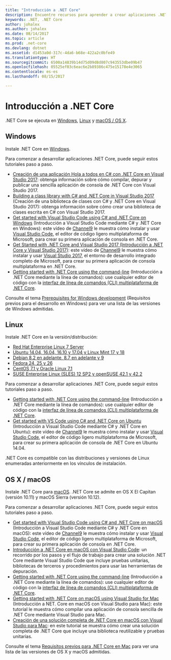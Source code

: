 ```yaml
---
title: "Introducción a .NET Core"
description: Encuentre recursos para aprender a crear aplicaciones .NET Core en Windows, Linux y macOS.
keywords: .NET, .NET Core
author: johalex
ms.author: johalex
ms.date: 08/14/2017
ms.topic: article
ms.prod: .net-core
ms.devlang: dotnet
ms.assetid: d1453a0d-317c-4da6-b68e-422a2c0bfe49
ms.translationtype: HT
ms.sourcegitcommit: 6500a14839b14d75d09d8d807c943553dbe09b47
ms.openlocfilehash: 05525ef03c6eac6e2b89386c475e15178e4e3065
ms.contentlocale: es-es
ms.lasthandoff: 08/15/2017

---
```

# <a name="get-started-with-net-core"></a>Introducción a .NET Core

.NET Core se ejecuta en [Windows](#windows), [Linux](#linux) y [macOS / OS X](#os-x--macos).

## <a name="windows"></a>Windows

Instale .NET Core en [Windows](https://www.microsoft.com/net/core#windows). 

Para comenzar a desarrollar aplicaciones .NET Core, puede seguir estos tutoriales paso a paso.

* [Creación de una aplicación Hola a todos en C# con .NET Core en Visual Studio 2017](./tutorials/with-visual-studio.md): obtenga información sobre cómo compilar, depurar y publicar una sencilla aplicación de consola de .NET Core con Visual Studio 2017.
* [Building a class library with C# and .NET Core in Visual Studio 2017](./tutorials/library-with-visual-studio.md) (Creación de una biblioteca de clases con C# y .NET Core en Visual Studio 2017): obtenga información sobre cómo crear una biblioteca de clases escrita en C# con Visual Studio 2017.
* [Get started with Visual Studio Code using C# and .NET Core on Windows](https://channel9.msdn.com/Blogs/dotnet/Get-started-with-VS-Code-using-CSharp-and-NET-Core) (Introducción a Visual Studio Code mediante C# y .NET Core en Windows): este vídeo de [Channel9](https://channel9.msdn.com) le muestra cómo instalar y usar [Visual Studio Code](https://www.visualstudio.com/products/code-vs), el editor de código ligero multiplataforma de Microsoft, para crear su primera aplicación de consola en .NET Core.
* [Get Started with .NET Core and Visual Studio 2017 (Introducción a .NET Core y Visual Studio 2017)](https://channel9.msdn.com/Blogs/dotnet/Get-Started-NET-Core-Visual-Studio-2017): este vídeo de [Channel9](https://channel9.msdn.com) le muestra cómo instalar y usar [Visual Studio 2017](https://www.visualstudio.com/), el entorno de desarrollo integrado completo de Microsoft, para crear su primera aplicación de consola multiplataforma en .NET Core.
* [Getting started with .NET Core using the command-line](tutorials/using-with-xplat-cli.md) (Introducción a .NET Core mediante la línea de comandos): use cualquier editor de código con la [interfaz de línea de comandos (CLI) multiplataforma de .NET Core](tools/index.md).

Consulte el tema [Prerequisites for Windows development](windows-prerequisites.md) (Requisitos previos para el desarrollo en Windows) para ver una lista de las versiones de Windows admitidas.

## <a name="linux"></a>Linux

Instale .NET Core en la versión/distribución:

* [Red Hat Enterprise Linux 7 Server](https://www.microsoft.com/net/core#linuxredhat)
* [Ubuntu 14.04, 16.04, 16.10 y 17.04 y Linux Mint 17 y 18](https://www.microsoft.com/net/core#linuxubuntu)
* [Debian 8.2 en adelante, 8.7 en adelante y 9](https://www.microsoft.com/net/core#linuxdebian)
* [Fedora 24, 25 y 26](https://www.microsoft.com/net/core#linuxfedora)
* [CentOS 7.1 y Oracle Linux 7.1](https://www.microsoft.com/net/core#linuxcentos)
* [SUSE Enterprise Linux (SLES) 12 SP2 y openSUSE 42.1 y 42.2](https://www.microsoft.com/net/core#linuxopensuse)

Para comenzar a desarrollar aplicaciones .NET Core, puede seguir estos tutoriales paso a paso.

* [Getting started with .NET Core using the command-line](tutorials/using-with-xplat-cli.md) (Introducción a .NET Core mediante la línea de comandos): use cualquier editor de código con la [interfaz de línea de comandos (CLI) multiplataforma de .NET Core](tools/index.md).
* [Get started with VS Code using C# and .NET Core on Ubuntu](https://channel9.msdn.com/Blogs/dotnet/Get-started-with-VS-Code-Csharp-dotnet-Core-Ubuntu) (Introducción a Visual Studio Code mediante C# y .NET Core en Ubuntu): este vídeo de [Channel9](https://channel9.msdn.com) le muestra cómo instalar y usar [Visual Studio Code](https://code.visualstudio.com/), el editor de código ligero multiplataforma de Microsoft, para crear su primera aplicación de consola de .NET Core en Ubuntu 14.04.

.NET Core es compatible con las distribuciones y versiones de Linux enumeradas anteriormente en los vínculos de instalación.

## <a name="os-x--macos"></a>OS X / macOS

Instale .NET Core para [macOS](https://www.microsoft.com/net/core#macos). .NET Core se admite en OS X El Capitan (versión 10.11) y macOS Sierra (versión 10.12).

Para comenzar a desarrollar aplicaciones .NET Core, puede seguir estos tutoriales paso a paso.

* [Get started with Visual Studio Code using C# and .NET Core on macOS](https://channel9.msdn.com/Blogs/dotnet/Get-started-VSCode-NET-Core-Mac) (Introducción a Visual Studio Code mediante C# y .NET Core en macOS): este vídeo de [Channel9](https://channel9.msdn.com) le muestra cómo instalar y usar [Visual Studio Code](https://code.visualstudio.com/), el editor de código ligero multiplataforma de Microsoft, para crear su primera aplicación de consola en .NET Core. 
* [Introducción a .NET Core en macOS con Visual Studio Code](tutorials/using-on-macos.md): un recorrido por los pasos y el flujo de trabajo para crear una solución .NET Core mediante Visual Studio Code que incluye pruebas unitarias, bibliotecas de terceros y procedimientos para usar las herramientas de depuración.
* [Getting started with .NET Core using the command-line](tutorials/using-with-xplat-cli.md) (Introducción a .NET Core mediante la línea de comandos): use cualquier editor de código con la [interfaz de línea de comandos (CLI) multiplataforma de .NET Core](tools/index.md).
* [Getting started with .NET Core on macOS using Visual Studio for Mac](tutorials/using-on-mac-vs.md) (Introducción a NET. Core en macOS con Visual Studio para Mac): este tutorial le muestra cómo compilar una aplicación de consola sencilla de .NET Core mediante Visual Studio para Mac.
* [Creación de una solución completa de .NET Core en macOS con Visual Studio para Mac](tutorials/using-on-mac-vs-full-solution.md): en este tutorial se muestra cómo crear una solución completa de .NET Core que incluye una biblioteca reutilizable y pruebas unitarias.

Consulte el tema [Requisitos previos para .NET Core en Mac](macos-prerequisites.md) para ver una lista de las versiones de OS X y macOS admitidas.

